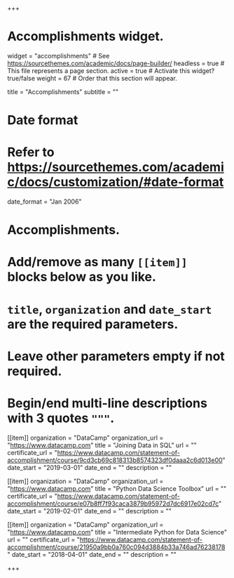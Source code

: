 +++
# Accomplishments widget.
widget = "accomplishments"  # See https://sourcethemes.com/academic/docs/page-builder/
headless = true  # This file represents a page section.
active = true  # Activate this widget? true/false
weight = 67  # Order that this section will appear.

title = "Accomplish&shy;ments"
subtitle = ""

# Date format
#   Refer to https://sourcethemes.com/academic/docs/customization/#date-format
date_format = "Jan 2006"

# Accomplishments.
#   Add/remove as many `[[item]]` blocks below as you like.
#   `title`, `organization` and `date_start` are the required parameters.
#   Leave other parameters empty if not required.
#   Begin/end multi-line descriptions with 3 quotes `"""`.

[[item]]
  organization = "DataCamp"
  organization_url = "https://www.datacamp.com"
  title = "Joining Data in SQL"
  url = ""
  certificate_url = "https://www.datacamp.com/statement-of-accomplishment/course/9cd3cb69c818313b8574323df0daaa2c6d013e00"
  date_start = "2019-03-01"
  date_end = ""
  description = ""

[[item]]
  organization = "DataCamp"
  organization_url = "https://www.datacamp.com"
  title = "Python Data Science Toolbox"
  url = ""
  certificate_url = "https://www.datacamp.com/statement-of-accomplishment/course/e07b8ff7f93caca3879b95972d7dc6917e02cd7c"
  date_start = "2019-02-01"
  date_end = ""
  description = ""

[[item]]
  organization = "DataCamp"
  organization_url = "https://www.datacamp.com"
  title = "Intermediate Python for Data Science"
  url = ""
  certificate_url = "https://www.datacamp.com/statement-of-accomplishment/course/21950a9bb0a760c094d3884b33a746ad76238178"
  date_start = "2018-04-01"
  date_end = ""
  description = ""

+++
